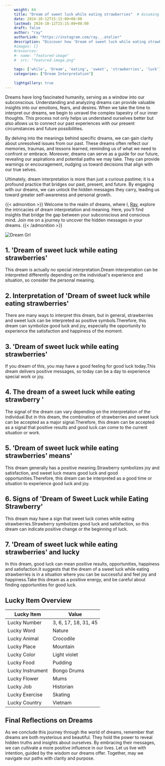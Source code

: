 ```yaml
---
    weight: 64
    title: "Dream of sweet luck while eating strawberries"  # Assuming 'title' column exists
    date: 2024-10-12T15:15:00+08:00
    lastmod: 2024-10-12T15:15:00+08:00
    draft: false
    author: "ray"
    authorLink: "https://instagram.com/ray._.atelier"
    description: "Discover how 'Dream of sweet luck while eating strawberries' can interpret your future and uncover its significant meanings in your life."
    #images: []
    #resources:
    #- name: "featured-image"
    #  src: "featured-image.png"
    
    tags: ['while', 'Dream', 'eating', 'sweet', 'strawberries', 'luck']
    categories: ["Dream Interpretation"]
    
    lightgallery: true
---
```

    
Dreams have long fascinated humanity, serving as a window into our subconscious. Understanding and analyzing dreams can provide valuable insights into our emotions, fears, and desires. When we take the time to interpret our dreams, we begin to unravel the complex tapestry of our inner thoughts. This process not only helps us understand ourselves better but also allows us to connect our past experiences with our present circumstances and future possibilities.

By delving into the meanings behind specific dreams, we can gain clarity about unresolved issues from our past. These dreams often reflect our memories, traumas, and lessons learned, reminding us of what we need to confront or embrace. Moreover, dreams can serve as a guide for our future, revealing our aspirations and potential paths we may take. They can provide warnings or encouragement, nudging us toward decisions that align with our true selves.

Ultimately, dream interpretation is more than just a curious pastime; it is a profound practice that bridges our past, present, and future. By engaging with our dreams, we can unlock the hidden messages they carry, leading us toward greater self-awareness and personal growth.

{{< admonition >}}
Welcome to the realm of dreams, where I, [Ray](https://instagram.com/ray._.atelier), explore the intricacies of dream interpretation and meaning. Here, you’ll find insights that bridge the gap between your subconscious and conscious mind. Join me on a journey to uncover the hidden messages in your dreams.
{{< /admonition >}}

![Dream Grl](https://cdn.pixabay.com/photo/2017/11/02/03/35/gothic-2910057_1280.jpg "Dream Grl")

## 1. 'Dream of sweet luck while eating strawberries'
This dream is actually no special interpretation.Dream interpretation can be interpreted differently depending on the individual's experience and situation, so consider the personal meaning.

## 2. Interpretation of 'Dream of sweet luck while eating strawberries'
There are many ways to interpret this dream, but in general, strawberries and sweet luck can be interpreted as positive symbols.Therefore, this dream can symbolize good luck and joy, especially the opportunity to experience the satisfaction and happiness of the moment.

## 3. 'Dream of sweet luck while eating strawberries'
If you dream of this, you may have a good feeling for good luck today.This dream delivers positive messages, so today can be a day to experience special work or joy.

## 4. The dream of a sweet luck while eating strawberry '
The signal of the dream can vary depending on the interpretation of the individual.But in this dream, the combination of strawberries and sweet luck can be accepted as a major signal.Therefore, this dream can be accepted as a signal that positive results and good luck can come to the current situation or work.

## 5. 'Dream of sweet luck while eating strawberries' means'
This dream generally has a positive meaning.Strawberry symbolizes joy and satisfaction, and sweet luck means good luck and good opportunities.Therefore, this dream can be interpreted as a good time or situation to experience good luck and joy.

## 6. Signs of 'Dream of Sweet Luck while Eating Strawberry'
This dream may have a sign that sweet luck comes while eating strawberries.Strawberry symbolizes good luck and satisfaction, so this dream can indicate positive change or the beginning of luck.

## 7. 'Dream of sweet luck while eating strawberries' and lucky
In this dream, good luck can mean positive results, opportunities, happiness and satisfaction.It suggests that the dream of a sweet luck while eating strawberries is in a situation where you can be successful and feel joy and happiness.Take this dream as a positive energy, and be careful about finding opportunities for good luck.

## Lucky Item Overview
| Lucky Item          | Value              |
|---------------|--------------------|
| Lucky Number        | 3, 6, 17, 18, 31, 45  |
| Lucky Word          | Nature |
| Lucky Animal        | Crocodile |
| Lucky Place         | Mountain     |
| Lucky Color         | Light violet     |
| Lucky Food          | Pudding      |
| Lucky Instrument    | Bongo Drums |
| Lucky Flower        | Mums    |
| Lucky Job           | Historian       |
| Lucky Exercise      | Skating  |
| Lucky Country       | Vietnam    |


##  Final Reflections on Dreams

As we conclude this journey through the world of dreams, remember that dreams are both mysterious and beautiful. They hold the power to reveal hidden truths and insights about ourselves. By embracing their messages, we can cultivate a more positive influence in our lives. Let us live with intention, guided by the wisdom our dreams offer. Together, may we navigate our paths with clarity and purpose.
